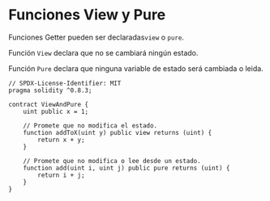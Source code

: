 # Funciones View y Pure

Funciones Getter pueden ser declaradas`view` o `pure`.

Función `View` declara que no se cambiará ningún estado.

Función `Pure` declara que ninguna variable de estado será cambiada o leida.

```solidity
// SPDX-License-Identifier: MIT
pragma solidity ^0.8.3;

contract ViewAndPure {
    uint public x = 1;

    // Promete que no modifica el estado.
    function addToX(uint y) public view returns (uint) {
        return x + y;
    }

    // Promete que no modifica o lee desde un estado.
    function add(uint i, uint j) public pure returns (uint) {
        return i + j;
    }
}
```